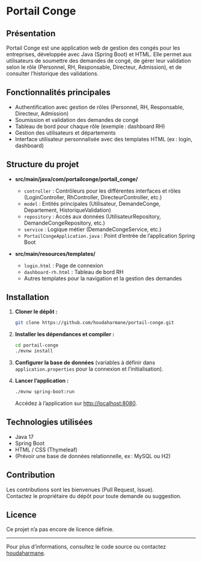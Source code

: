 # Portail Conge

## Présentation

Portail Conge est une application web de gestion des congés pour les entreprises, développée avec Java (Spring Boot) et HTML. Elle permet aux utilisateurs de soumettre des demandes de congé, de gérer leur validation selon le rôle (Personnel, RH, Responsable, Directeur, Admission), et de consulter l’historique des validations.

## Fonctionnalités principales

- Authentification avec gestion de rôles (Personnel, RH, Responsable, Directeur, Admission)
- Soumission et validation des demandes de congé
- Tableau de bord pour chaque rôle (exemple : dashboard RH)
- Gestion des utilisateurs et départements
- Interface utilisateur personnalisée avec des templates HTML (ex : login, dashboard)

## Structure du projet

- **src/main/java/com/portailconge/portail_conge/**  
  - `controller` : Contrôleurs pour les différentes interfaces et rôles (LoginController, RhController, DirecteurController, etc.)
  - `model` : Entités principales (Utilisateur, DemandeConge, Departement, HistoriqueValidation)
  - `repository` : Accès aux données (UtilisateurRepository, DemandeCongeRepository, etc.)
  - `service` : Logique métier (DemandeCongeService, etc.)
  - `PortailCongeApplication.java` : Point d’entrée de l’application Spring Boot

- **src/main/resources/templates/**  
  - `login.html` : Page de connexion
  - `dashboard-rh.html` : Tableau de bord RH
  - Autres templates pour la navigation et la gestion des demandes

## Installation

1. **Cloner le dépôt :**
   ```bash
   git clone https://github.com/houdaharmane/portail-conge.git
   ```
2. **Installer les dépendances et compiler :**
   ```bash
   cd portail-conge
   ./mvnw install
   ```
3. **Configurer la base de données** (variables à définir dans `application.properties` pour la connexion et l’initialisation).

4. **Lancer l’application :**
   ```bash
   ./mvnw spring-boot:run
   ```
   Accédez à l’application sur [http://localhost:8080](http://localhost:8080).

## Technologies utilisées

- Java 17
- Spring Boot
- HTML / CSS (Thymeleaf)
- (Prévoir une base de données relationnelle, ex : MySQL ou H2)

## Contribution

Les contributions sont les bienvenues (Pull Request, Issue).  
Contactez le propriétaire du dépôt pour toute demande ou suggestion.

## Licence

Ce projet n’a pas encore de licence définie.

---
Pour plus d’informations, consultez le code source ou contactez [houdaharmane](https://github.com/houdaharmane).
